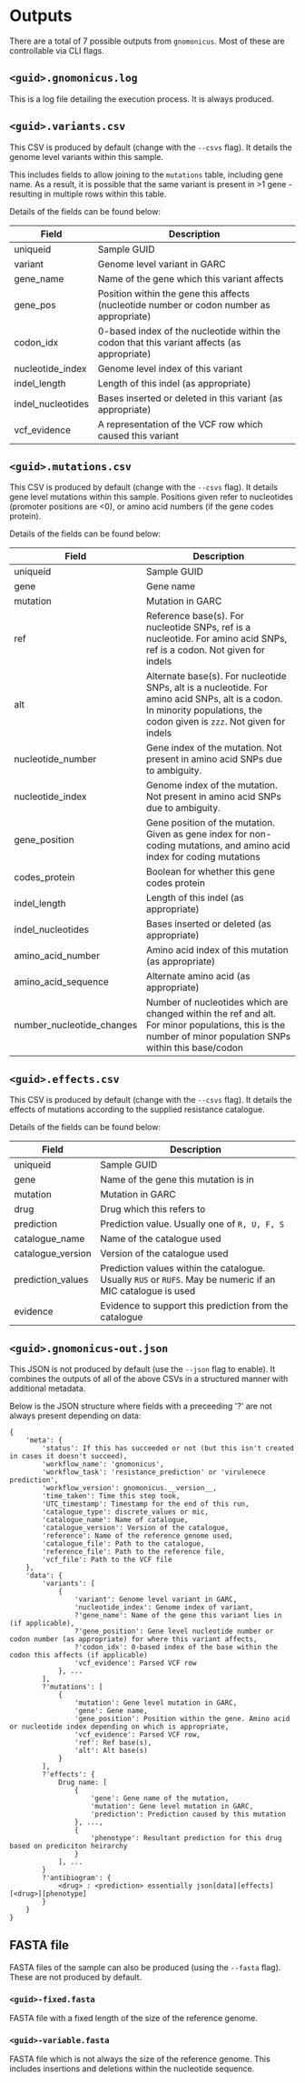 # Outputs
There are a total of 7 possible outputs from `gnomonicus`. Most of these are controllable via CLI flags.

## `<guid>.gnomonicus.log`
This is a log file detailing the execution process. It is always produced.

## `<guid>.variants.csv`
This CSV is produced by default (change with the `--csvs` flag). It details the genome level variants within this sample. 

This includes fields to allow joining to the `mutations` table, including gene name. As a result, it is possible that the same variant is present in >1 gene - resulting in multiple rows within this table.

Details of the fields can be found below:

| Field | Description | 
| ----- | ----------- |
| uniqueid | Sample GUID |
| variant | Genome level variant in GARC |
| gene_name | Name of the gene which this variant affects |
| gene_pos | Position within the gene this affects (nucleotide number or codon number as appropriate) |
| codon_idx | 0-based index of the nucleotide within the codon that this variant affects (as appropriate) |
| nucleotide_index | Genome level index of this variant | 
| indel_length | Length of this indel (as appropriate) |
|indel_nucleotides | Bases inserted or deleted in this variant (as appropriate) |
| vcf_evidence | A representation of the VCF row which caused this variant |

## `<guid>.mutations.csv`
This CSV is produced by default (change with the `--csvs` flag). It details gene level mutations within this sample. Positions given refer to nucleotides (promoter positions are <0), or amino acid numbers (if the gene codes protein).

Details of the fields can be found below:

| Field | Description | 
| ----- | ----------- |
| uniqueid | Sample GUID |
| gene | Gene name |
| mutation | Mutation in GARC |
| ref | Reference base(s). For nucleotide SNPs, ref is a nucleotide. For amino acid SNPs, ref is a codon. Not given for indels |
| alt | Alternate base(s). For nucleotide SNPs, alt is a nucleotide. For amino acid SNPs, alt is a codon. In minority populations, the codon given is `zzz`. Not given for indels |
| nucleotide_number | Gene index of the mutation. Not present in amino acid SNPs due to ambiguity. |
| nucleotide_index | Genome index of the mutation. Not present in amino acid SNPs due to ambiguity. |
| gene_position | Gene position of the mutation. Given as gene index for non-coding mutations, and amino acid index for coding mutations |
| codes_protein | Boolean for whether this gene codes protein |
| indel_length | Length of this indel (as appropriate) |
| indel_nucleotides | Bases inserted or deleted (as appropriate) |
| amino_acid_number | Amino acid index of this mutation (as appropriate) |
| amino_acid_sequence | Alternate amino acid (as appropriate) |
| number_nucleotide_changes | Number of nucleotides which are changed within the ref and alt. For minor populations, this is the number of minor population SNPs within this base/codon |

## `<guid>.effects.csv`
This CSV is produced by default (change with the `--csvs` flag). It details the effects of mutations according to the supplied resistance catalogue.

Details of the fields can be found below:

| Field | Description |
| ----- | ----------- |
| uniqueid | Sample GUID |
| gene | Name of the gene this mutation is in |
| mutation | Mutation in GARC |
| drug | Drug which this refers to |
| prediction | Prediction value. Usually one of `R, U, F, S` |
| catalogue_name | Name of the catalogue used |
| catalogue_version | Version of the catalogue used |
| prediction_values | Prediction values within the catalogue. Usually `RUS` or `RUFS`. May be numeric if an MIC catalogue is used |
| evidence | Evidence to support this prediction from the catalogue |

## `<guid>.gnomonicus-out.json`
This JSON is not produced by default (use the `--json` flag to enable). It combines the outputs of all of the above CSVs in a structured manner with additional metadata.

Below is the JSON structure where fields with a preceeding '?' are not always present depending on data:

```
{
    'meta': {
        'status': If this has succeeded or not (but this isn't created in cases it doesn't succeed),
        'workflow_name': 'gnomonicus',
        'workflow_task': 'resistance_prediction' or 'virulenece prediction',
        'workflow_version': gnomonicus.__version__,
        'time_taken': Time this step took,
        'UTC_timestamp': Timestamp for the end of this run,
        'catalogue_type': discrete_values or mic,
        'catalogue_name': Name of catalogue,
        'catalogue_version': Version of the catalogue,
        'reference': Name of the reference genome used,
        'catalogue_file': Path to the catalogue,
        'reference_file': Path to the reference file,
        'vcf_file': Path to the VCF file
    },
    'data': {
        'variants': [
            {
                'variant': Genome level variant in GARC,
                'nucleotide_index': Genome index of variant,
                ?'gene_name': Name of the gene this variant lies in (if applicable),
                ?'gene_position': Gene level nucleotide number or codon number (as appropriate) for where this variant affects,
                ?'codon_idx': 0-based index of the base within the codon this affects (if applicable)
                'vcf_evidence': Parsed VCF row
            }, ...
        ],
        ?'mutations': [
            {
                'mutation': Gene level mutation in GARC,
                'gene': Gene name,
                'gene_position': Position within the gene. Amino acid or nucleotide index depending on which is appropriate,
                'vcf_evidence': Parsed VCF row,
                'ref': Ref base(s),
                'alt': Alt base(s)
            }
        ],
        ?'effects': {
            Drug name: [
                {
                    'gene': Gene name of the mutation,
                    'mutation': Gene level mutation in GARC,
                    'prediction': Prediction caused by this mutation
                }, ...,
                {
                    'phenotype': Resultant prediction for this drug based on prediciton heirarchy
                }
            ], ...
        }
        ?'antibiogram': {
            <drug> : <prediction> essentially json[data][effects][<drug>][phenotype]
        }
    }
}
```


## FASTA file
FASTA files of the sample can also be produced (using the `--fasta` flag). These are not produced by default.

### `<guid>-fixed.fasta`
FASTA file with a fixed length of the size of the reference genome.

### `<guid>-variable.fasta`
FASTA file which is not always the size of the reference genome. This includes insertions and deletions within the nucleotide sequence.
